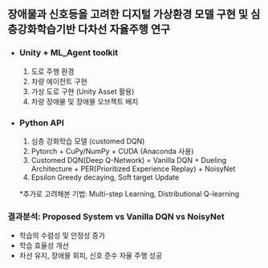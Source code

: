## 장애물과 신호등을 고려한 디지털 가상환경 모델 구현 및 심층강화학습기반 다차선 자율주행 연구

- ### Unity + ML_Agent toolkit
  1. 도로 주행 환경
  2. 차량 에이전트 구현
  3. 가상 도로 구현 (Unity Asset 활용)
  4. 차량 장애물 및 장애물 오브젝트 배치
     
- ### Python API
  1. 심층 강화학습 모델 (customed DQN)
  2. Pytorch + CuPy/NumPy + CUDA (Anaconda 사용)
  3. Customed DQN(Deep Q-Network) = Vanilla DQN + Dueling Architecture + PER(Prioritized Experience Replay) + NoisyNet
  4. Epsilon Greedy decaying, Soft target Update
     
  *추가로 고려해본 기법: Multi-step Learning, Distributional Q-learning

### 결과분석: Proposed System vs Vanilla DQN vs NoisyNet 
 - 학습의 수렴성 및 안정성 증가
 - 학습 효율성 개선
 - 차선 유지, 장애물 회피, 신호 준수 자율 주행 성공
